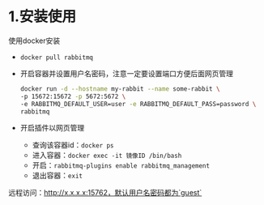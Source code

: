 # 1.安装使用

使用docker安装

- `docker pull rabbitmq`

- 开启容器并设置用户名密码，注意一定要设置端口方便后面网页管理

  ```sh
  docker run -d --hostname my-rabbit --name some-rabbit \
  -p 15672:15672 -p 5672:5672 \
  -e RABBITMQ_DEFAULT_USER=user -e RABBITMQ_DEFAULT_PASS=password \
  rabbitmq
  ```

  

- 开启插件以网页管理

  - 查询该容器id：`docker ps`
  - 进入容器：`docker exec -it 镜像ID /bin/bash`
  - 开启：`rabbitmq-plugins enable rabbitmq_management`
  - 退出容器：`exit`

远程访问：http://x.x.x.x:15762，默认用户名密码都为`guest`

